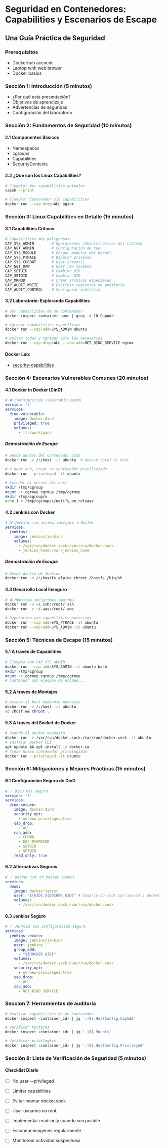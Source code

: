# Seguridad en Contenedores: Capabilities y Escenarios de Escape
## Una Guía Práctica de Seguridad

### Prerequisitos
- Dockerhub account
- Laptop with web brower
- Docker basics

### Sección 1: Introducción (5 minutos)
- ¿Por qué esta presentación?
- Objetivos de aprendizaje
- Advertencias de seguridad
- Configuración del laboratorio

### Sección 2: Fundamentos de Seguridad (10 minutos)

#### 2.1 Componentes Básicos
- Namespaces
- cgroups
- Capabilities
- SecurityContexts

#### 2.2 ¿Qué son los Linux Capabilities?
```bash
# Ejemplo: Ver capabilities actuales
capsh --print

# Ejemplo: Contenedor sin capabilities
docker run --cap-drop=ALL nginx
```

### Sección 3: Linux Capabilities en Detalle (15 minutos)

#### 3.1 Capabilities Críticos
```bash
# Capabilities más peligrosos:
CAP_SYS_ADMIN        # Operaciones administrativas del sistema
CAP_NET_ADMIN        # Configuración de red
CAP_SYS_MODULE       # Cargar módulos del kernel
CAP_SYS_PTRACE       # Depurar procesos
CAP_SYS_CHROOT       # Usar chroot()
CAP_NET_RAW          # Usar raw sockets
CAP_SETUID           # Cambiar UID
CAP_SETGID           # Cambiar GID
CAP_MKNOD            # Crear archivos especiales
CAP_AUDIT_WRITE      # Escribir registros de auditoría
CAP_AUDIT_CONTROL    # Configurar auditoría
```

#### 3.2 Laboratorio: Explorando Capabilities
```bash
# Ver capabilities de un contenedor
docker inspect container_name | grep -A 10 CapAdd

# Agregar capabilities específicos
docker run --cap-add=SYS_ADMIN ubuntu

# Quitar todos y agregar solo los necesarios
docker run --cap-drop=ALL --cap-add=NET_BIND_SERVICE nginx
```

#### Docker Lab:

- [security-capabilities](https://training.play-with-docker.com/security-capabilities/)

### Sección 4: Escenarios Vulnerables Comunes (20 minutos)

#### 4.1 Docker in Docker (DinD)
```yaml
# ❌ Configuración vulnerable común
version: '3'
services:
  dind-vulnerable:
    image: docker:dind
    privileged: true
    volumes:
      - ./:/workspace
```

##### Demostración de Escape
```bash
# Desde dentro del contenedor DinD
docker run -v /:/host -it ubuntu  # Acceso total al host

# O peor aún, crear un contenedor privilegiado
docker run --privileged -it ubuntu

# Acceder al kernel del host
mkdir /tmp/cgroup
mount -t cgroup cgroup /tmp/cgroup
mkdir /tmp/cgroup/x
echo 1 > /tmp/cgroup/x/notify_on_release
```

#### 4.2 Jenkins con Docker
```yaml
# ❌ Jenkins con acceso inseguro a Docker
services:
  jenkins:
    image: jenkins/jenkins
    volumes:
      - /var/run/docker.sock:/var/run/docker.sock
      - jenkins_home:/var/jenkins_home
```

##### Demostración de Escape
```bash
# Desde dentro de Jenkins
docker run -v /:/hostfs alpine chroot /hostfs /bin/sh
```

#### 4.3 Desarrollo Local Inseguro
```bash
# ❌ Montajes peligrosos comunes
docker run -v ~/.ssh:/root/.ssh
docker run -v ~/.aws:/root/.aws
```

```bash
# Depuración con capabilities excesivos
docker run --cap-add=SYS_PTRACE -it ubuntu
docker run --cap-add=SYS_ADMIN -it ubuntu
```

### Sección 5: Técnicas de Escape (15 minutos)

#### 5.1 A través de Capabilities
```bash
# Ejemplo con CAP_SYS_ADMIN
docker run --cap-add=SYS_ADMIN -it ubuntu bash
mkdir /tmp/cgroup
mount -t cgroup cgroup /tmp/cgroup
# Continuar con ejemplo de escape...
```

#### 5.2 A través de Montajes
```bash
# Acceso al host mediante montajes
docker run -v /:/host -it ubuntu
cd /host && chroot .
```

#### 5.3 A través del Socket de Docker
```bash
# Usando el socket expuesto
docker run -v /var/run/docker.sock:/var/run/docker.sock -it ubuntu
# Instalar Docker CLI
apt update && apt install -y docker.io
# Crear nuevo contenedor privilegiado
docker run --privileged -it ubuntu
```

### Sección 6: Mitigaciones y Mejores Prácticas (15 minutos)

#### 6.1 Configuración Segura de DinD
```yaml
# ✅ DinD más seguro
version: '3'
services:
  dind-secure:
    image: docker:dind
    security_opt:
      - no-new-privileges:true
    cap_drop:
      - ALL
    cap_add:
      - CHOWN
      - DAC_OVERRIDE
      - SETGID
      - SETUID
    read_only: true
```

#### 6.2 Alternativas Seguras
```yaml
# ✅ Docker out of Docker (DooD)
services:
  dood:
    image: docker:latest
    user: "${UID}:${DOCKER_GID}" # Usuario no root con acceso a docker
    volumes:
      - /var/run/docker.sock:/var/run/docker.sock
```

#### 6.3 Jenkins Seguro
```yaml
# ✅ Jenkins con configuración segura
services:
  jenkins-secure:
    image: jenkins/jenkins
    user: jenkins
    group_add:
      - "${DOCKER_GID}"
    volumes:
      - /var/run/docker.sock:/var/run/docker.sock
    security_opt:
      - no-new-privileges:true
    cap_drop:
      - ALL
    cap_add:
      - NET_BIND_SERVICE
```

### Seccion 7: Herramientas de auditoria
```bash
# Analizar capabilities de un contenedor
docker inspect <container_id> | jq '.[0].HostConfig.CapAdd'

# Verificar montajes
docker inspect <container_id> | jq '.[0].Mounts'

# Verificar privilegios
docker inspect <container_id> | jq '.[0].HostConfig.Privileged'
```

### Sección 8: Lista de Verificación de Seguridad (5 minutos)

#### Checklist Diario
- [ ] No usar --privileged
- [ ] Limitar capabilities
- [ ] Evitar montar docker.sock
- [ ] Usar usuarios no root
- [ ] Implementar read-only cuando sea posible
- [ ] Escanear imágenes regularmente
- [ ] Monitorear actividad sospechosa

